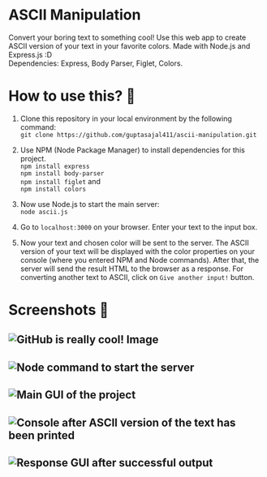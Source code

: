 # ASCII Manipulation

Convert your boring text to something cool! Use this web app to create ASCII version of your text in your favorite colors. Made with Node.js and Express.js :D <br>
Dependencies: Express, Body Parser, Figlet, Colors.

# How to use this? 🤔

1. Clone this repository in your local environment by the following command:<br>
```git clone https://github.com/guptasajal411/ascii-manipulation.git```

2. Use NPM (Node Package Manager) to install dependencies for this project. <br>
```npm install express``` <br>
```npm install body-parser``` <br>
```npm install figlet``` and <br>
```npm install colors```

3. Now use Node.js to start the main server: <br>
```node ascii.js```

4. Go to `localhost:3000` on your browser. Enter your text to the input box. 

5. Now your text and chosen color will be sent to the server. The ASCII version of your text will be displayed with the color properties on your console (where you entered NPM and Node commands). After that, the server will send the result HTML to the browser as a response. For converting another text to ASCII, click on `Give another input!` button. 

# Screenshots 📸

![GitHub is really cool! Image](https://user-images.githubusercontent.com/70312106/125479596-d4cbd93f-f9c4-47c3-a092-941f60d907a2.png)
------
![Node command to start the server](https://user-images.githubusercontent.com/70312106/125478881-65848c09-8a03-4f3d-b7ed-037ea98e9c2f.png)
-------
![Main GUI of the project](https://user-images.githubusercontent.com/70312106/125479138-7a5ecb0b-3c54-4477-99a8-4cc2e39fa4bb.png)
------
![Console after ASCII version of the text has been printed](https://user-images.githubusercontent.com/70312106/125479254-73faebf3-8183-47aa-a5d1-d8c1ace6c2ef.png)
-------
![Response GUI after successful output](https://user-images.githubusercontent.com/70312106/125479354-d01d1d59-e306-479a-a6f8-0b47a410f14c.png)
------
